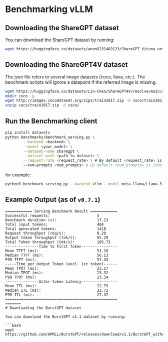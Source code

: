 # Benchmarking vLLM

## Downloading the ShareGPT dataset

You can download the ShareGPT dataset by running:
```bash
wget https://huggingface.co/datasets/anon8231489123/ShareGPT_Vicuna_unfiltered/resolve/main/ShareGPT_V3_unfiltered_cleaned_split.json
```

## Downloading the ShareGPT4V dataset

The json file refers to several image datasets (coco, llava, etc.). The benchmark scripts
will ignore a datapoint if the referred image is missing.

```bash
wget https://huggingface.co/datasets/Lin-Chen/ShareGPT4V/resolve/main/sharegpt4v_instruct_gpt4-vision_cap100k.json
mkdir coco -p
wget http://images.cocodataset.org/zips/train2017.zip -O coco/train2017.zip
unzip coco/train2017.zip -d coco/
```

## Run the Benchmarking client
```bash
pip install datasets
python benchmarks/benchmark_serving.py \
        --backend <backend> \
        --model <your_model> \
        --dataset-name sharegpt \
        --dataset-path <path to dataset> \
        --request-rate <request_rate> \ # By default <request_rate> is inf
        --num-prompts <num_prompts> # By default <num_prompts> is 1000
```

for example:
```bash
python3 benchmark_serving.py --backend vllm --model meta-llama/Llama-3.2-3B-Instruct --dataset-name sharegpt --dataset-path ShareGPT_V3_unfiltered_cleaned_split.json --profile --num-prompts 2
```

## Example Output (as of `v0.7.1`)
```
============ Serving Benchmark Result ============
Successful requests:                     5
Benchmark duration (s):                  17.23
Total input tokens:                      404
Total generated tokens:                  1418
Request throughput (req/s):              0.29
Output token throughput (tok/s):         82.29
Total Token throughput (tok/s):          105.73
---------------Time to First Token----------------
Mean TTFT (ms):                          51.10
Median TTFT (ms):                        56.13
P99 TTFT (ms):                           57.34
-----Time per Output Token (excl. 1st token)------
Mean TPOT (ms):                          23.17
Median TPOT (ms):                        23.32
P99 TPOT (ms):                           23.54
---------------Inter-token Latency----------------
Mean ITL (ms):                           22.79
Median ITL (ms):                         22.72
P99 ITL (ms):                            27.37
==================================================
=======
# Downloading the BurstGPT dataset

You can download the BurstGPT v1.1 dataset by running:

```bash
wget https://github.com/HPMLL/BurstGPT/releases/download/v1.1/BurstGPT_without_fails_2.csv
```
